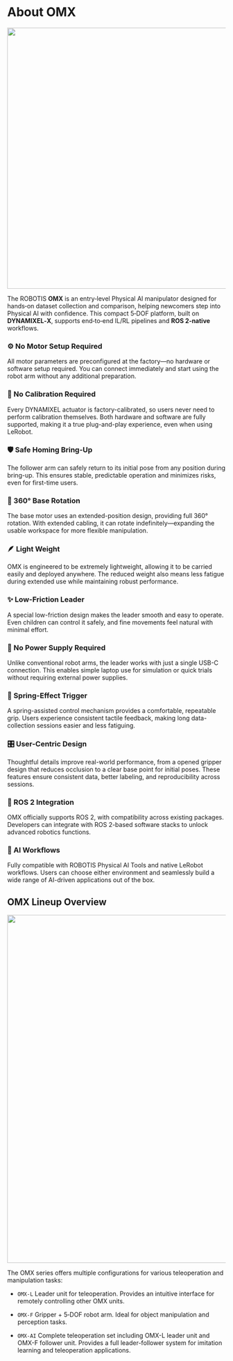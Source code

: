 # About OMX

<img src="/quick_start_guide/omx/main_image.webp" width="600"/>

The ROBOTIS **OMX** is an entry‑level Physical AI manipulator designed for hands‑on dataset collection and comparison, helping newcomers step into Physical AI with confidence. This compact 5‑DOF platform, built on **DYNAMIXEL‑X**, supports end‑to‑end IL/RL pipelines and **ROS 2‑native** workflows.

### ⚙️ No Motor Setup Required
All motor parameters are preconfigured at the factory—no hardware or software setup required. You can connect immediately and start using the robot arm without any additional preparation.

### 🔌 No Calibration Required
Every DYNAMIXEL actuator is factory-calibrated, so users never need to perform calibration themselves. Both hardware and software are fully supported, making it a true plug-and-play experience, even when using LeRobot.

### 🛡️ Safe Homing Bring-Up
The follower arm can safely return to its initial pose from any position during bring-up. This ensures stable, predictable operation and minimizes risks, even for first-time users.

### 🧭 360° Base Rotation
The base motor uses an extended-position design, providing full 360° rotation. With extended cabling, it can rotate indefinitely—expanding the usable workspace for more flexible manipulation.

### 🪶 Light Weight
OMX is engineered to be extremely lightweight, allowing it to be carried easily and deployed anywhere. The reduced weight also means less fatigue during extended use while maintaining robust performance.

### ✨ Low-Friction Leader
A special low-friction design makes the leader smooth and easy to operate. Even children can control it safely, and fine movements feel natural with minimal effort.

### 🔋 No Power Supply Required
Unlike conventional robot arms, the leader works with just a single USB-C connection. This enables simple laptop use for simulation or quick trials without requiring external power supplies.

### 🎯 Spring-Effect Trigger
A spring-assisted control mechanism provides a comfortable, repeatable grip. Users experience consistent tactile feedback, making long data-collection sessions easier and less fatiguing.

### 🎛️ User-Centric Design
Thoughtful details improve real-world performance, from a opened gripper design that reduces occlusion to a clear base point for initial poses. These features ensure consistent data, better labeling, and reproducibility across sessions.

### 🤖 ROS 2 Integration
OMX officially supports ROS 2, with compatibility across existing packages. Developers can integrate with ROS 2-based software stacks to unlock advanced robotics functions.

### 🔄 AI Workflows
Fully compatible with ROBOTIS Physical AI Tools and native LeRobot workflows. Users can choose either environment and seamlessly build a wide range of AI-driven applications out of the box.

## OMX Lineup Overview

<img src="/overview/omx_models.png" width="800"/>

The OMX series offers multiple configurations for various teleoperation and manipulation tasks:

- `OMX-L`
  Leader unit for teleoperation. Provides an intuitive interface for remotely controlling other OMX units.

- `OMX-F`
  Gripper + 5‑DOF robot arm. Ideal for object manipulation and perception tasks.

- `OMX-AI`
  Complete teleoperation set including OMX-L leader unit and OMX-F follower unit.
  Provides a full leader-follower system for imitation learning and teleoperation applications.
